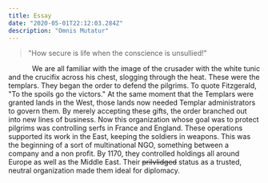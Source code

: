 ```yaml
---
title: Essay
date: "2020-05-01T22:12:03.284Z"
description: "Omnis Mutatur"
---
```


> "How secure is life when the conscience is unsullied!"


&nbsp;&nbsp;&nbsp;&nbsp;&nbsp;&nbsp;&nbsp;&nbsp;&nbsp;&nbsp;&nbsp;&nbsp;We are all familiar with the image of the crusader with the white tunic and the crucifix across his chest, slogging through the heat. 
These were the templars. They began the order to defend the pilgrims. To quote Fitzgerald, "To the spoils go the victors." 
At the same moment that the Templars were granted lands in the West, those lands now needed Templar administrators to govern them. 
By merely accepting these gifts, the order branched out into new lines of business. 
Now this organization whose goal was to protect pilgrims was controlling serfs in France and England. 
These operations supported its work in the East, keeping the soldiers in weapons. 
This was the beginning of a sort of multinational NGO, something between a company and a non profit. 
By 1170, they controlled holdings all around Europe as well as the Middle East. 
Their ~~prilvlidged~~ status as a trusted, neutral organization made them ideal for diplomacy. 
